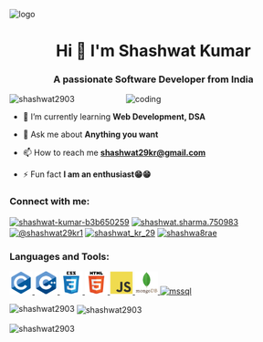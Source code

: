 ![logo](https://github.com/shashwat2903/shashwat2903/blob/main/SHASHWAT.jpg)
<h1 align="center">Hi 👋 I'm Shashwat Kumar</h1>
<h3 align="center">A passionate Software Developer from India</h3>

<img align="right" alt="coding" width="300" src="https://encrypted-tbn0.gstatic.com/images?q=tbn:ANd9GcR2IVPhccZVPoTEPsXBrYKetJZ3b0KQUDuI1g&s">

<p align="left"> <img src="https://komarev.com/ghpvc/?username=shashwat2903&label=Profile%20views&color=0e75b6&style=flat" alt="shashwat2903" /> </p>

- 🌱 I’m currently learning **Web Development, DSA**

- 💬 Ask me about **Anything you want**

- 📫 How to reach me **shashwat29kr@gmail.com**

- ⚡ Fun fact **I am an enthusiast😁😁**

<h3 align="left">Connect with me:</h3>
<p align="left">
<a href="https://linkedin.com/in/shashwat-kumar-b3b650259" target="blank"><img align="center" src="https://raw.githubusercontent.com/rahuldkjain/github-profile-readme-generator/master/src/images/icons/Social/linked-in-alt.svg" alt="shashwat-kumar-b3b650259" height="30" width="40" /></a>
<a href="https://fb.com/shashwat.sharma.750983" target="blank"><img align="center" src="https://raw.githubusercontent.com/rahuldkjain/github-profile-readme-generator/master/src/images/icons/Social/facebook.svg" alt="shashwat.sharma.750983" height="30" width="40" /></a>
<a href="https://www.hackerrank.com/@shashwat29kr1" target="blank"><img align="center" src="https://raw.githubusercontent.com/rahuldkjain/github-profile-readme-generator/master/src/images/icons/Social/hackerrank.svg" alt="@shashwat29kr1" height="30" width="40" /></a>
<a href="https://www.leetcode.com/shashwat_kr_29" target="blank"><img align="center" src="https://raw.githubusercontent.com/rahuldkjain/github-profile-readme-generator/master/src/images/icons/Social/leet-code.svg" alt="shashwat_kr_29" height="30" width="40" /></a>
<a href="https://auth.geeksforgeeks.org/user/shashwa8rae" target="blank"><img align="center" src="https://raw.githubusercontent.com/rahuldkjain/github-profile-readme-generator/master/src/images/icons/Social/geeks-for-geeks.svg" alt="shashwa8rae" height="30" width="40" /></a>
</p>

<h3 align="left">Languages and Tools:</h3>
<p align="left"> <a href="https://www.cprogramming.com/" target="_blank" rel="noreferrer"> <img src="https://raw.githubusercontent.com/devicons/devicon/master/icons/c/c-original.svg" alt="c" width="40" height="40"/> </a> <a href="https://www.w3schools.com/cpp/" target="_blank" rel="noreferrer"> <img src="https://raw.githubusercontent.com/devicons/devicon/master/icons/cplusplus/cplusplus-original.svg" alt="cplusplus" width="40" height="40"/> </a> <a href="https://www.w3schools.com/css/" target="_blank" rel="noreferrer"> <img src="https://raw.githubusercontent.com/devicons/devicon/master/icons/css3/css3-original-wordmark.svg" alt="css3" width="40" height="40"/> </a> <a href="https://www.w3.org/html/" target="_blank" rel="noreferrer"> <img src="https://raw.githubusercontent.com/devicons/devicon/master/icons/html5/html5-original-wordmark.svg" alt="html5" width="40" height="40"/> </a> <a href="https://developer.mozilla.org/en-US/docs/Web/JavaScript" target="_blank" rel="noreferrer"> <img src="https://raw.githubusercontent.com/devicons/devicon/master/icons/javascript/javascript-original.svg" alt="javascript" width="40" height="40"/> </a> <a href="https://www.mongodb.com/" target="_blank" rel="noreferrer"> <img src="https://raw.githubusercontent.com/devicons/devicon/master/icons/mongodb/mongodb-original-wordmark.svg" alt="mongodb" width="40" height="40"/> </a> <a href="https://www.microsoft.com/en-us/sql-server" target="_blank" rel="noreferrer"> <img src="https://www.svgrepo.com/show/303229/microsoft-sql-server-logo.svg" alt="mssql" width="40" height="40"/> </a> </p>

<p><img align="left" src="https://github-readme-stats.vercel.app/api/top-langs?username=shashwat2903&show_icons=true&locale=en&layout=compact" alt="shashwat2903" /></p>

<p>&nbsp;<img align="center" src="https://github-readme-stats.vercel.app/api?username=shashwat2903&show_icons=true&locale=en" alt="shashwat2903" /></p>

<p><img align="center" src="https://github-readme-streak-stats.herokuapp.com/?user=shashwat2903&" alt="shashwat2903" /></p>

